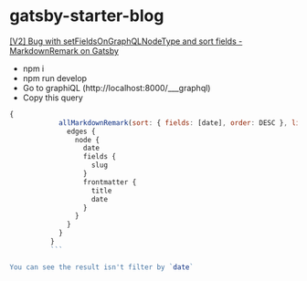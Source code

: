 # gatsby-starter-blog

[[V2] Bug with setFieldsOnGraphQLNodeType and sort fields - MarkdownRemark on Gatsby](https://github.com/gatsbyjs/gatsby/issues/7274)

- npm i
- npm run develop
- Go to graphiQL (http://localhost:8000/___graphql)
- Copy this query
```js
{
            allMarkdownRemark(sort: { fields: [date], order: DESC }, limit: 1000) {
              edges {
                node {
                  date
                  fields {
                    slug
                  }
                  frontmatter {
                    title
                    date
                  }
                }
              }
            }
          }
          ```
          
You can see the result isn't filter by `date`
